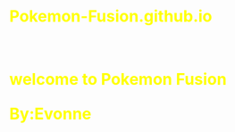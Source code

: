 
<!doctype html>
<html>

<head>
  
  
  
</head>

<body style="backround: black; color: yellow">

<h>Pokemon-Fusion.github.io<h1>
=================

<p>welcome to Pokemon Fusion</p>

By:Evonne
